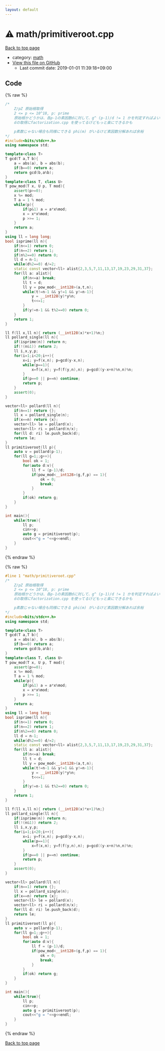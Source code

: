 ```yaml
---
layout: default
---
```


<!-- mathjax config similar to math.stackexchange -->
<script type="text/javascript" async
  src="https://cdnjs.cloudflare.com/ajax/libs/mathjax/2.7.5/MathJax.js?config=TeX-MML-AM_CHTML">
</script>
<script type="text/x-mathjax-config">
  MathJax.Hub.Config({
    TeX: { equationNumbers: { autoNumber: "AMS" }},
    tex2jax: {
      inlineMath: [ ['$','$'] ],
      processEscapes: true
    },
    "HTML-CSS": { matchFontHeight: false },
    displayAlign: "left",
    displayIndent: "2em"
  });
</script>

<script type="text/javascript" src="https://cdnjs.cloudflare.com/ajax/libs/jquery/3.4.1/jquery.min.js"></script>
<script src="https://cdn.jsdelivr.net/npm/jquery-balloon-js@1.1.2/jquery.balloon.min.js" integrity="sha256-ZEYs9VrgAeNuPvs15E39OsyOJaIkXEEt10fzxJ20+2I=" crossorigin="anonymous"></script>
<script type="text/javascript" src="../../assets/js/copy-button.js"></script>
<link rel="stylesheet" href="../../assets/css/copy-button.css" />


# :warning: math/primitiveroot.cpp

<a href="../../index.html">Back to top page</a>

* category: <a href="../../index.html#7e676e9e663beb40fd133f5ee24487c2">math</a>
* <a href="{{ site.github.repository_url }}/blob/master/math/primitiveroot.cpp">View this file on GitHub</a>
    - Last commit date: 2019-01-01 11:39:18+09:00




## Code

<a id="unbundled"></a>
{% raw %}
```cpp
/*
	Z/pZ 原始根取得
	2 <= p <= 10^18, p: prime
	原始根かどうかは、各p-1の素因数dに対して、g^ (p-1)/d != 1 かを判定すればよい
	dの取得にfactorization.cpp を使ってるけどもっと楽にできるかも

	p素数じゃない場合も同様にできる phi(m) がいるけど素因数分解あれば余裕
*/
#include<bits/stdc++.h>
using namespace std;

template<class T>
T gcd(T a,T b){
	a = abs(a), b = abs(b);
	if(b==0) return a;
	return gcd(b,a%b);
}
template<class T, class U>
T pow_mod(T x, U p, T mod){
	assert(p>=0);
	x %= mod;
	T a = 1 % mod;
	while(p){
		if(p&1) a = a*x%mod;
		x = x*x%mod;
		p >>= 1;
	}
	return a;
}
using ll = long long;
bool isprime(ll n){
	if(n<=1) return 0;
	if(n==2) return 1;
	if(n%2==0) return 0;
	ll d = n-1;
	while(d%2==0) d/=2;
	static const vector<ll> alist{2,3,5,7,11,13,17,19,23,29,31,37};
	for(ll a: alist){
		if(n<=a) break;
		ll t = d;
		ll y = pow_mod<__int128>(a,t,n);
		while(t!=n-1 && y!=1 && y!=n-1){
			y = __int128(y)*y%n;
			t<<=1;
		}
		if(y!=n-1 && t%2==0) return 0;
	}
	return 1;
}

ll f(ll x,ll n){ return (__int128(x)*x+1)%n;}
ll pollard_single(ll n){
	if(isprime(n)) return n;
	if(!(n&1)) return 2;
	ll i,x,y,p;
	for(i=1;i<20;i++){
		x=i; y=f(x,n); p=gcd(y-x,n);
		while(p==1){
			x=f(x,n); y=f(f(y,n),n); p=gcd((y-x+n)%n,n)%n;
		}
		if(p==0 || p==n) continue;
		return p;
	}
	assert(0);
}

vector<ll> pollard(ll n){
	if(n==1) return {};
	ll x = pollard_single(n);
	if(x==n) return {x};
	vector<ll> le = pollard(x);
	vector<ll> ri = pollard(n/x);
	for(ll d: ri) le.push_back(d);
	return le;
}
ll primitiveroot(ll p){
	auto v = pollard(p-1);
	for(ll g=1;;g++){
		bool ok = 1;
		for(auto d:v){
			ll f = (p-1)/d;
			if(pow_mod<__int128>(g,f,p) == 1){
				ok = 0;
				break;
			}
		}
		if(ok) return g;
	}
}

int main(){
	while(true){
		ll p;
		cin>>p;
		auto g = primitiveroot(p);
		cout<<"g = "<<g<<endl;
	}
}
```
{% endraw %}

<a id="bundled"></a>
{% raw %}
```cpp
#line 1 "math/primitiveroot.cpp"
/*
	Z/pZ 原始根取得
	2 <= p <= 10^18, p: prime
	原始根かどうかは、各p-1の素因数dに対して、g^ (p-1)/d != 1 かを判定すればよい
	dの取得にfactorization.cpp を使ってるけどもっと楽にできるかも

	p素数じゃない場合も同様にできる phi(m) がいるけど素因数分解あれば余裕
*/
#include<bits/stdc++.h>
using namespace std;

template<class T>
T gcd(T a,T b){
	a = abs(a), b = abs(b);
	if(b==0) return a;
	return gcd(b,a%b);
}
template<class T, class U>
T pow_mod(T x, U p, T mod){
	assert(p>=0);
	x %= mod;
	T a = 1 % mod;
	while(p){
		if(p&1) a = a*x%mod;
		x = x*x%mod;
		p >>= 1;
	}
	return a;
}
using ll = long long;
bool isprime(ll n){
	if(n<=1) return 0;
	if(n==2) return 1;
	if(n%2==0) return 0;
	ll d = n-1;
	while(d%2==0) d/=2;
	static const vector<ll> alist{2,3,5,7,11,13,17,19,23,29,31,37};
	for(ll a: alist){
		if(n<=a) break;
		ll t = d;
		ll y = pow_mod<__int128>(a,t,n);
		while(t!=n-1 && y!=1 && y!=n-1){
			y = __int128(y)*y%n;
			t<<=1;
		}
		if(y!=n-1 && t%2==0) return 0;
	}
	return 1;
}

ll f(ll x,ll n){ return (__int128(x)*x+1)%n;}
ll pollard_single(ll n){
	if(isprime(n)) return n;
	if(!(n&1)) return 2;
	ll i,x,y,p;
	for(i=1;i<20;i++){
		x=i; y=f(x,n); p=gcd(y-x,n);
		while(p==1){
			x=f(x,n); y=f(f(y,n),n); p=gcd((y-x+n)%n,n)%n;
		}
		if(p==0 || p==n) continue;
		return p;
	}
	assert(0);
}

vector<ll> pollard(ll n){
	if(n==1) return {};
	ll x = pollard_single(n);
	if(x==n) return {x};
	vector<ll> le = pollard(x);
	vector<ll> ri = pollard(n/x);
	for(ll d: ri) le.push_back(d);
	return le;
}
ll primitiveroot(ll p){
	auto v = pollard(p-1);
	for(ll g=1;;g++){
		bool ok = 1;
		for(auto d:v){
			ll f = (p-1)/d;
			if(pow_mod<__int128>(g,f,p) == 1){
				ok = 0;
				break;
			}
		}
		if(ok) return g;
	}
}

int main(){
	while(true){
		ll p;
		cin>>p;
		auto g = primitiveroot(p);
		cout<<"g = "<<g<<endl;
	}
}

```
{% endraw %}

<a href="../../index.html">Back to top page</a>

